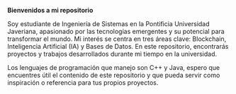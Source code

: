 **Bienvenidos a mi repositorio**

Soy estudiante de Ingeniería de Sistemas en la Pontificia Universidad Javeriana, apasionado por las tecnologías emergentes y su potencial para transformar el mundo. Mi interés se centra en tres áreas clave: Blockchain, Inteligencia Artificial (IA) y Bases de Datos. En este repositorio, encontrarás proyectos y trabajos desarrollados durante mi tiempo en la universidad. 

Los lenguajes de programación que manejo son C++ y Java, espero que encuentres útil el contenido de este repositorio y que pueda servir como inspiración o referencia para tus propios proyectos. 
